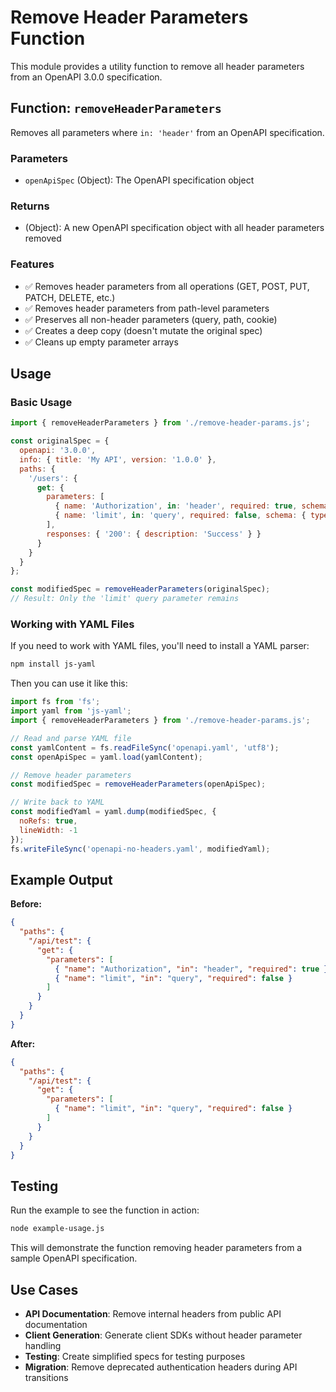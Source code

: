 # Remove Header Parameters Function

This module provides a utility function to remove all header parameters from an OpenAPI 3.0.0 specification.

## Function: `removeHeaderParameters`

Removes all parameters where `in: 'header'` from an OpenAPI specification.

### Parameters
- `openApiSpec` (Object): The OpenAPI specification object

### Returns
- (Object): A new OpenAPI specification object with all header parameters removed

### Features
- ✅ Removes header parameters from all operations (GET, POST, PUT, PATCH, DELETE, etc.)
- ✅ Removes header parameters from path-level parameters
- ✅ Preserves all non-header parameters (query, path, cookie)
- ✅ Creates a deep copy (doesn't mutate the original spec)
- ✅ Cleans up empty parameter arrays

## Usage

### Basic Usage

```javascript
import { removeHeaderParameters } from './remove-header-params.js';

const originalSpec = {
  openapi: '3.0.0',
  info: { title: 'My API', version: '1.0.0' },
  paths: {
    '/users': {
      get: {
        parameters: [
          { name: 'Authorization', in: 'header', required: true, schema: { type: 'string' } },
          { name: 'limit', in: 'query', required: false, schema: { type: 'integer' } }
        ],
        responses: { '200': { description: 'Success' } }
      }
    }
  }
};

const modifiedSpec = removeHeaderParameters(originalSpec);
// Result: Only the 'limit' query parameter remains
```

### Working with YAML Files

If you need to work with YAML files, you'll need to install a YAML parser:

```bash
npm install js-yaml
```

Then you can use it like this:

```javascript
import fs from 'fs';
import yaml from 'js-yaml';
import { removeHeaderParameters } from './remove-header-params.js';

// Read and parse YAML file
const yamlContent = fs.readFileSync('openapi.yaml', 'utf8');
const openApiSpec = yaml.load(yamlContent);

// Remove header parameters
const modifiedSpec = removeHeaderParameters(openApiSpec);

// Write back to YAML
const modifiedYaml = yaml.dump(modifiedSpec, { 
  noRefs: true, 
  lineWidth: -1 
});
fs.writeFileSync('openapi-no-headers.yaml', modifiedYaml);
```

## Example Output

**Before:**
```json
{
  "paths": {
    "/api/test": {
      "get": {
        "parameters": [
          { "name": "Authorization", "in": "header", "required": true },
          { "name": "limit", "in": "query", "required": false }
        ]
      }
    }
  }
}
```

**After:**
```json
{
  "paths": {
    "/api/test": {
      "get": {
        "parameters": [
          { "name": "limit", "in": "query", "required": false }
        ]
      }
    }
  }
}
```

## Testing

Run the example to see the function in action:

```bash
node example-usage.js
```

This will demonstrate the function removing header parameters from a sample OpenAPI specification.

## Use Cases

- **API Documentation**: Remove internal headers from public API documentation
- **Client Generation**: Generate client SDKs without header parameter handling
- **Testing**: Create simplified specs for testing purposes
- **Migration**: Remove deprecated authentication headers during API transitions 